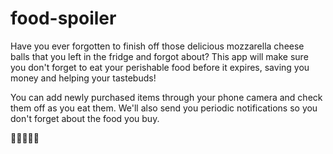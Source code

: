 # food-spoiler

Have you ever forgotten to finish off those delicious mozzarella cheese balls that you left in the fridge and forgot about? This app will make sure you don't forget to eat your perishable food before it expires, saving you money and helping your tastebuds!

You can add newly purchased items through your phone camera and check them off as you eat them. We'll also send you periodic notifications so you don't forget about the food you buy.

🍔🍴🍕🍝😋

